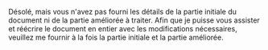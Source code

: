 Désolé, mais vous n'avez pas fourni les détails de la partie initiale du document ni de la partie améliorée à traiter. Afin que je puisse vous assister et réécrire le document en entier avec les modifications nécessaires, veuillez me fournir à la fois la partie initiale et la partie améliorée.